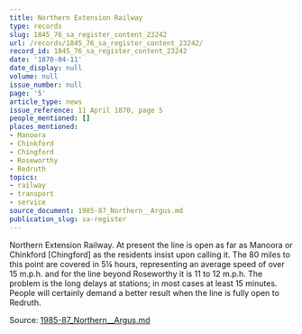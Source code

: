 ```yaml
---
title: Northern Extension Railway
type: records
slug: 1845_76_sa_register_content_23242
url: /records/1845_76_sa_register_content_23242/
record_id: 1845_76_sa_register_content_23242
date: '1870-04-11'
date_display: null
volume: null
issue_number: null
page: '5'
article_type: news
issue_reference: 11 April 1870, page 5
people_mentioned: []
places_mentioned:
- Manoora
- Chinkford
- Chingford
- Roseworthy
- Redruth
topics:
- railway
- transport
- service
source_document: 1985-87_Northern__Argus.md
publication_slug: sa-register
---
```


Northern Extension Railway.  At present the line is open as far as Manoora or Chinkford [Chingford] as the residents insist upon calling it.  The 80 miles to this point are covered in 5¼ hours, representing an average speed of over 15 m.p.h. and for the line beyond Roseworthy it is 11 to 12 m.p.h.  The problem is the long delays at stations; in most cases at least 15 minutes.  People will certainly demand a better result when the line is fully open to Redruth.

Source: [1985-87_Northern__Argus.md](/downloads/markdown/1985-87_Northern__Argus.md)
